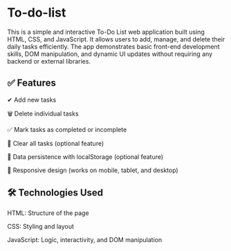 # To-do-list

This is a simple and interactive To-Do List web application built using HTML, CSS, and JavaScript. It allows users to add, manage, and delete their daily tasks efficiently. The app demonstrates basic front-end development skills, DOM manipulation, and dynamic UI updates without requiring any backend or external libraries.

## ✅ Features

✔ Add new tasks

🗑 Delete individual tasks

✅ Mark tasks as completed or incomplete

🧹 Clear all tasks (optional feature)

💾 Data persistence with localStorage (optional feature)

🎨 Responsive design (works on mobile, tablet, and desktop)

## 🛠 Technologies Used

HTML: Structure of the page

CSS: Styling and layout

JavaScript: Logic, interactivity, and DOM manipulation


